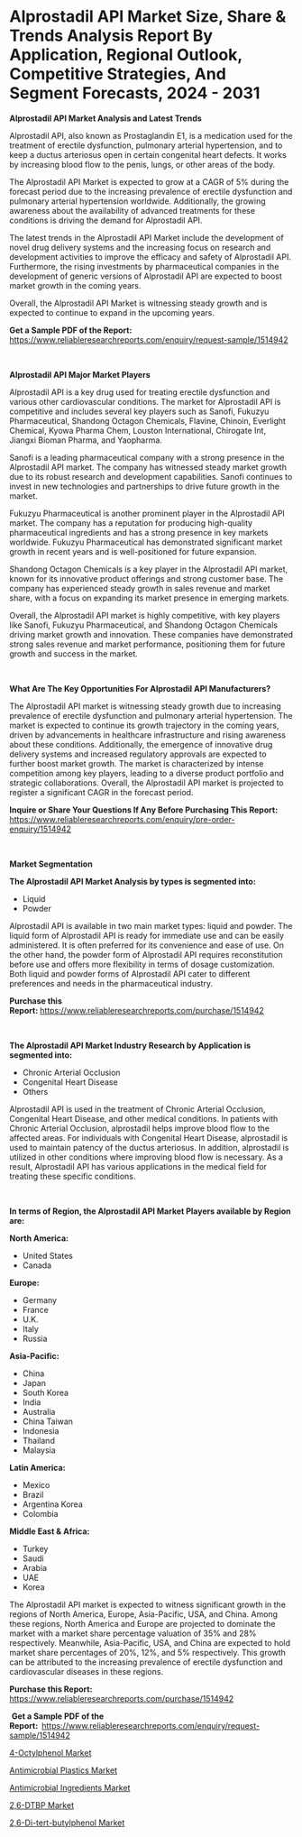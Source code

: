 <p><h1>Alprostadil API Market Size, Share & Trends Analysis Report By Application, Regional Outlook, Competitive Strategies, And Segment Forecasts, 2024 - 2031</h1></p><p><strong>Alprostadil API Market Analysis and Latest Trends</strong></p>
<p><p>Alprostadil API, also known as Prostaglandin E1, is a medication used for the treatment of erectile dysfunction, pulmonary arterial hypertension, and to keep a ductus arteriosus open in certain congenital heart defects. It works by increasing blood flow to the penis, lungs, or other areas of the body.</p><p>The Alprostadil API Market is expected to grow at a CAGR of 5% during the forecast period due to the increasing prevalence of erectile dysfunction and pulmonary arterial hypertension worldwide. Additionally, the growing awareness about the availability of advanced treatments for these conditions is driving the demand for Alprostadil API.</p><p>The latest trends in the Alprostadil API Market include the development of novel drug delivery systems and the increasing focus on research and development activities to improve the efficacy and safety of Alprostadil API. Furthermore, the rising investments by pharmaceutical companies in the development of generic versions of Alprostadil API are expected to boost market growth in the coming years.</p><p>Overall, the Alprostadil API Market is witnessing steady growth and is expected to continue to expand in the upcoming years.</p></p>
<p><strong>Get a Sample PDF of the Report:&nbsp;</strong> <a href="https://www.reliableresearchreports.com/enquiry/request-sample/1514942">https://www.reliableresearchreports.com/enquiry/request-sample/1514942</a></p>
<p>&nbsp;</p>
<p><strong>Alprostadil API Major Market Players</strong></p>
<p><p>Alprostadil API is a key drug used for treating erectile dysfunction and various other cardiovascular conditions. The market for Alprostadil API is competitive and includes several key players such as Sanofi, Fukuzyu Pharmaceutical, Shandong Octagon Chemicals, Flavine, Chinoin, Everlight Chemical, Kyowa Pharma Chem, Louston International, Chirogate Int, Jiangxi Bioman Pharma, and Yaopharma.</p><p>Sanofi is a leading pharmaceutical company with a strong presence in the Alprostadil API market. The company has witnessed steady market growth due to its robust research and development capabilities. Sanofi continues to invest in new technologies and partnerships to drive future growth in the market.</p><p>Fukuzyu Pharmaceutical is another prominent player in the Alprostadil API market. The company has a reputation for producing high-quality pharmaceutical ingredients and has a strong presence in key markets worldwide. Fukuzyu Pharmaceutical has demonstrated significant market growth in recent years and is well-positioned for future expansion.</p><p>Shandong Octagon Chemicals is a key player in the Alprostadil API market, known for its innovative product offerings and strong customer base. The company has experienced steady growth in sales revenue and market share, with a focus on expanding its market presence in emerging markets.</p><p>Overall, the Alprostadil API market is highly competitive, with key players like Sanofi, Fukuzyu Pharmaceutical, and Shandong Octagon Chemicals driving market growth and innovation. These companies have demonstrated strong sales revenue and market performance, positioning them for future growth and success in the market.</p></p>
<p>&nbsp;</p>
<p><strong>What Are The Key Opportunities For Alprostadil API Manufacturers?</strong></p>
<p><p>The Alprostadil API market is witnessing steady growth due to increasing prevalence of erectile dysfunction and pulmonary arterial hypertension. The market is expected to continue its growth trajectory in the coming years, driven by advancements in healthcare infrastructure and rising awareness about these conditions. Additionally, the emergence of innovative drug delivery systems and increased regulatory approvals are expected to further boost market growth. The market is characterized by intense competition among key players, leading to a diverse product portfolio and strategic collaborations. Overall, the Alprostadil API market is projected to register a significant CAGR in the forecast period.</p></p>
<p><strong>Inquire or Share Your Questions If Any Before Purchasing This Report:</strong> <a href="https://www.reliableresearchreports.com/enquiry/pre-order-enquiry/1514942">https://www.reliableresearchreports.com/enquiry/pre-order-enquiry/1514942</a></p>
<p>&nbsp;</p>
<p><strong>Market Segmentation</strong></p>
<p><strong>The Alprostadil API Market Analysis by types is segmented into:</strong></p>
<p><ul><li>Liquid</li><li>Powder</li></ul></p>
<p><p>Alprostadil API is available in two main market types: liquid and powder. The liquid form of Alprostadil API is ready for immediate use and can be easily administered. It is often preferred for its convenience and ease of use. On the other hand, the powder form of Alprostadil API requires reconstitution before use and offers more flexibility in terms of dosage customization. Both liquid and powder forms of Alprostadil API cater to different preferences and needs in the pharmaceutical industry.</p></p>
<p><strong>Purchase this Report:&nbsp;</strong><a href="https://www.reliableresearchreports.com/purchase/1514942">https://www.reliableresearchreports.com/purchase/1514942</a></p>
<p>&nbsp;</p>
<p><strong>The Alprostadil API Market Industry Research by Application is segmented into:</strong></p>
<p><ul><li>Chronic Arterial Occlusion</li><li>Congenital Heart Disease</li><li>Others</li></ul></p>
<p><p>Alprostadil API is used in the treatment of Chronic Arterial Occlusion, Congenital Heart Disease, and other medical conditions. In patients with Chronic Arterial Occlusion, alprostadil helps improve blood flow to the affected areas. For individuals with Congenital Heart Disease, alprostadil is used to maintain patency of the ductus arteriosus. In addition, alprostadil is utilized in other conditions where improving blood flow is necessary. As a result, Alprostadil API has various applications in the medical field for treating these specific conditions.</p></p>
<p>&nbsp;</p>
<p><strong>In terms of Region, the Alprostadil API Market Players available by Region are:</strong></p>
<p>
    <p> <strong> North America: </strong>
        <ul>
            <li>United States</li>
            <li>Canada</li>
        </ul>
        </p> 
    <p> <strong> Europe: </strong>
        <ul>
            <li>Germany</li>
            <li>France</li>
            <li>U.K.</li>
            <li>Italy</li>
            <li>Russia</li>
        </ul>
        </p> 
    <p> <strong> Asia-Pacific: </strong>
        <ul>
            <li>China</li>
            <li>Japan</li>
            <li>South Korea</li>
            <li>India</li>
            <li>Australia</li>
            <li>China Taiwan</li>
            <li>Indonesia</li>
            <li>Thailand</li>
            <li>Malaysia</li>
        </ul>
        </p> 
    <p> <strong> Latin America: </strong>
        <ul>
            <li>Mexico</li>
            <li>Brazil</li>
            <li>Argentina Korea</li>
            <li>Colombia</li>
        </ul>
        </p> 
    <p> <strong> Middle East & Africa: </strong>
        <ul>
            <li>Turkey</li>
            <li>Saudi</li>
            <li>Arabia</li>
            <li>UAE</li>
            <li>Korea</li>
        </ul>
    </p>
    </p>
<p><p>The Alprostadil API market is expected to witness significant growth in the regions of North America, Europe, Asia-Pacific, USA, and China. Among these regions, North America and Europe are projected to dominate the market with a market share percentage valuation of 35% and 28% respectively. Meanwhile, Asia-Pacific, USA, and China are expected to hold market share percentages of 20%, 12%, and 5% respectively. This growth can be attributed to the increasing prevalence of erectile dysfunction and cardiovascular diseases in these regions.</p></p>
<p><strong>Purchase this Report: </strong><a href="https://www.reliableresearchreports.com/purchase/1514942">https://www.reliableresearchreports.com/purchase/1514942</a></p>
<p>&nbsp;<strong>Get a Sample PDF of the Report:&nbsp;&nbsp;</strong><a href="https://www.reliableresearchreports.com/enquiry/request-sample/1514942">https://www.reliableresearchreports.com/enquiry/request-sample/1514942</a></p>
<p><strong></strong></p>
<p><p><a href="https://acidic-farm-354.notion.site/4-Octylphenol-Market-Size-Growing-and-Forecasted-for-period-from-2024-2031-and-provides-complete-m-23733955f0854fc586b2346867f71880">4-Octylphenol Market</a></p><p><a href="https://view.publitas.com/reportprime-1/antimicrobial-plastics-market-size-growth-and-forecast-from-2024-2031/">Antimicrobial Plastics Market</a></p><p><a href="https://view.publitas.com/reportprime-1/global-antimicrobial-ingredients-market-by-types-applications-and-major-players-with-regional-growth-rate-analysis-and-development-situation-from-2024-to-2031/">Antimicrobial Ingredients Market</a></p><p><a href="https://glittery-fuchsia-86a.notion.site/2-6-DTBP-Market-with-the-goal-of-estimating-the-market-size-and-future-growth-potential-of-various-m-bfff60951e6945cf9cf1ce3b04e9c219">2,6-DTBP Market</a></p><p><a href="https://acidic-farm-354.notion.site/Decoding-the-2-6-Di-tert-butylphenol-Market-A-Deep-Dive-into-the-Latest-Market-Trends-Market-Segme-9e44181b5df74cfeb7bab0b7fc25e107">2,6-Di-tert-butylphenol Market</a></p></p>